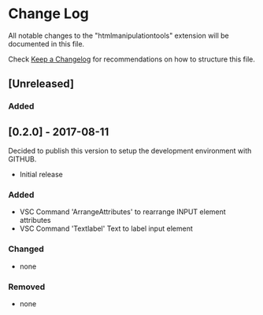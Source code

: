 # Change Log

All notable changes to the "htmlmanipulationtools" extension will be documented in this file.

Check [Keep a Changelog](http://keepachangelog.com/) for recommendations on how to structure this file.

## [Unreleased]

### Added

## [0.2.0] - 2017-08-11
Decided to publish this version to setup the development environment with GITHUB.

- Initial release

### Added
- VSC Command 'ArrangeAttributes' to rearrange INPUT element attributes
- VSC Command 'Textlabel' Text to label input element

### Changed
- none

### Removed
- none

